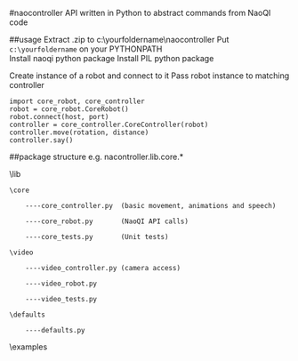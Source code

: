 #naocontroller
API written in Python to abstract commands from NaoQI code

##usage
Extract .zip to c:\yourfoldername\naocontroller
Put `c:\yourfoldername` on your PYTHONPATH  
Install naoqi python package
Install PIL python package

Create instance of a robot and connect to it
Pass robot instance to matching controller

    import core_robot, core_controller  
	robot = core_robot.CoreRobot()
	robot.connect(host, port)
	controller = core_controller.CoreController(robot) 
    controller.move(rotation, distance)  
	controller.say()
	

##package structure
e.g. nacontroller.lib.core.*

\lib

	\core  

	    ----core_controller.py  (basic movement, animations and speech)

        ----core_robot.py       (NaoQI API calls)

        ----core_tests.py       (Unit tests)

    \video  

        ----video_controller.py (camera access)

        ----video_robot.py

        ----video_tests.py  

    \defaults

        ----defaults.py 	   

\examples